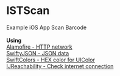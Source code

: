 # ISTScan
Example iOS App Scan Barcode <br>
<br>
<b>Using</b> <br>
<a href="https://github.com/Alamofire/Alamofire">Alamofire - HTTP network</a> <br>
<a href="https://github.com/SwiftyJSON/SwiftyJSON">SwiftyJSON - JSON data</a> <br>
<a href="https://github.com/thii/SwiftColors">SwiftColors - HEX color for UIColor</a> <br>
<a href="https://github.com/Isuru-Nanayakkara/IJReachability">IJReachability - Check internet connection</a> <br>
